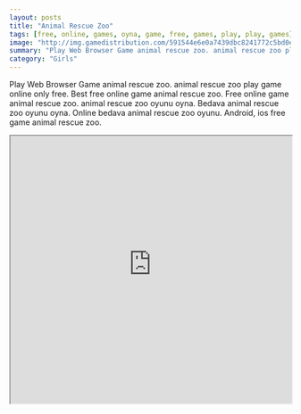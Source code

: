 ```yaml
---
layout: posts
title: "Animal Rescue Zoo"
tags: [free, online, games, oyna, game, free, games, play, play, games]
image: "http://img.gamedistribution.com/591544e6e0a7439dbc8241772c5bd0e4.jpg"
summary: "Play Web Browser Game animal rescue zoo. animal rescue zoo play game online only free. Best free online game animal rescue zoo. Free online game animal rescue zoo. animal rescue zoo oyunu oyna. Bedava animal rescue zoo oyunu oyna. Online bedava animal rescue zoo oyunu. Android, ios free game animal rescue zoo."
category: "Girls"
---
```


Play Web Browser Game animal rescue zoo. animal rescue zoo play game online only free. Best free online game animal rescue zoo. Free online game animal rescue zoo. animal rescue zoo oyunu oyna. Bedava animal rescue zoo oyunu oyna. Online bedava animal rescue zoo oyunu. Android, ios free game animal rescue zoo.

<iframe width="100%" height="480px;" src="http://flash.gamedistribution.com?game=591544e6e0a7439dbc8241772c5bd0e4"></iframe>